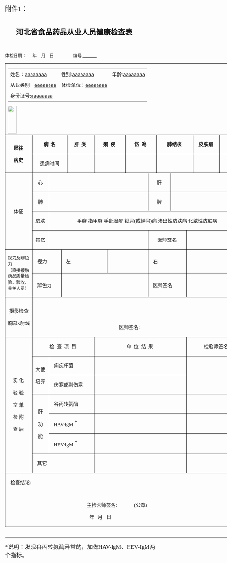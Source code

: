 <p class="MsoNormal">
	<span style="font-size:16.0pt;font-family:仿宋_GB2312;">附件</span><span
		style="font-size:16.0pt;font-family:仿宋_GB2312;">1<span>：</span></span>
</p>
<p class="MsoNormal">
	<span style="font-family:宋体;">&nbsp;</span>
</p>
<p class="MsoNormal">
	<span><span> </span></span>
</p>
<p class="MsoNormal" style="text-indent:27.1pt; width: 900px">
	<b><span style="font-size:18.0pt;font-family:黑体; margin: 0 auto;">河北省食品药品从业人员健康检查表</span></b><b><span
			style="font-size:18.0pt;font-family:黑体;"></span></b>
</p>
<p class="MsoNormal" style="margin-left:.05pt;text-align:center;text-indent:-.15pt;" align="center">
	<span style="font-size:15.0pt;font-family:黑体;">&nbsp;</span>
</p>
<p class="MsoNormal">
	<span style="font-family:宋体;">体检日期：</span><span style="font-family:宋体;"><span>&nbsp;&nbsp;&nbsp;&nbsp;&nbsp;
		</span><span>年</span><span>&nbsp;&nbsp;&nbsp; </span><span>月</span><span>&nbsp;&nbsp;&nbsp;
		</span><span>日</span><span>&nbsp;&nbsp;&nbsp;&nbsp;&nbsp;&nbsp;&nbsp;&nbsp;&nbsp;&nbsp;&nbsp;&nbsp;&nbsp;&nbsp;&nbsp;&nbsp;&nbsp;
		</span><span>编号</span>:<u><span>&nbsp;&nbsp;&nbsp;&nbsp;&nbsp;&nbsp;&nbsp;&nbsp;&nbsp;&nbsp;&nbsp;&nbsp;&nbsp;
			</span></u></span>
</p>
<table class="MsoNormalTable" style="border-collapse:collapse;border:none;width: 900px" cellspacing="0" cellpadding="0" border="1">
	<tbody>
		<tr>
			<td colspan="14" style="border:solid windowtext 1.0pt; vertical-align: middle; line-height: 30px" height="100" valign="top">
				<table width="700" style="float: left;">
					<tr height="30">
						<td>姓名：<span style="text-decoration: underline; font-size: 16px;">aaaaaaaa</span></td>
						<td>性别:<span style="text-decoration: underline; font-size: 16px;">aaaaaaaa</span></td>
						<td>年龄:<span style="text-decoration: underline; font-size: 16px;">aaaaaaaa</span></td></tr>
					<tr height="30">
						<td>从业类别：<span style="text-decoration: underline; font-size: 16px;">aaaaaaaa</span></td>
						<td>体检单位：<span style="text-decoration: underline; font-size: 16px;">aaaaaaaa</span></td></tr>
					<tr height="30"><td>身份证号:<span style="text-decoration: underline; font-size: 16px;">aaaaaaaa</span></td></tr>
				</table>
				<img src="" height="90" width="30" style="float: left;">
			</td>
		</tr>
		<tr>
			<td rowspan="2" style="border:solid windowtext 1.0pt;" width="73">
				<p class="MsoNormal" style="margin-left:-2.4pt;text-align:center;" align="center">
					<b><span style="font-family:宋体;">既往</span></b><b><span style="font-family:宋体;"></span></b>
				</p>
				<p class="MsoNormal" style="margin-left:-2.4pt;text-align:center;" align="center">
					<b><span style="font-family:宋体;">病史</span></b><b><span style="font-family:宋体;"></span></b>
				</p>
			</td>
			<td colspan="3" style="border:solid windowtext 1.0pt;" width="66">
				<p class="MsoNormal" style="margin-left:-2.4pt;text-align:center;" align="center">
					<b><span style="font-family:宋体;">病</span></b><b><span style="font-family:宋体;"><span>&nbsp;
							</span><span>名</span></span></b>
				</p>
			</td>
			<td style="border:solid windowtext 1.0pt;" width="71">
				<p class="MsoNormal" style="margin-left:-2.4pt;text-align:center;" align="center">
					<b><span style="font-family:宋体;">肝</span></b><b><span style="font-family:宋体;"><span>&nbsp;
							</span><span>类</span></span></b>
				</p>
			</td>
			<td colspan="2" style="border:solid windowtext 1.0pt;" width="71">
				<p class="MsoNormal" style="margin-left:-2.4pt;text-align:center;" align="center">
					<b><span style="font-family:宋体;">痢</span></b><b><span style="font-family:宋体;"><span>&nbsp;
							</span><span>疾</span></span></b>
				</p>
			</td>
			<td colspan="2" style="border:solid windowtext 1.0pt;" width="71">
				<p class="MsoNormal" style="margin-left:-2.4pt;text-align:center;" align="center">
					<b><span style="font-family:宋体;">伤</span></b><b><span style="font-family:宋体;"><span>&nbsp;
							</span><span>寒</span></span></b>
				</p>
			</td>
			<td colspan="3" style="border:solid windowtext 1.0pt;" width="71">
				<p class="MsoNormal" style="margin-left:-2.4pt;text-align:center;" align="center">
					<b><span style="font-family:宋体;">肺结核</span></b><b><span style="font-family:宋体;"></span></b>
				</p>
			</td>
			<td style="border:solid windowtext 1.0pt;" width="71">
				<p class="MsoNormal" style="margin-left:-2.4pt;text-align:center;" align="center">
					<b><span style="font-family:宋体;">皮肤病</span></b><b><span style="font-family:宋体;"></span></b>
				</p>
			</td>
			<td style="border:solid windowtext 1.0pt;" width="71">
				<p class="MsoNormal" style="margin-left:-2.4pt;text-align:center;" align="center">
					<b><span style="font-family:宋体;">其</span></b><b><span style="font-family:宋体;"><span>&nbsp;
							</span><span>它</span></span></b>
				</p>
			</td>
		</tr>
		<tr>
			<td colspan="3" style="border:solid windowtext 1.0pt;" width="66">
				<p class="MsoNormal" style="margin-left:-2.4pt;text-align:center;" align="center">
					<span style="font-family:宋体;">患病时间</span><span style="font-family:宋体;"></span>
				</p>
			</td>
			<td style="border:solid windowtext 1.0pt;" width="71">
				<p class="MsoNormal" style="margin-left:-2.4pt;text-align:center;" align="center">
					<span style="font-family:宋体;">&nbsp;</span>
				</p>
			</td>
			<td colspan="2" style="border:solid windowtext 1.0pt;" width="71">
				<p class="MsoNormal" style="margin-left:-2.4pt;text-align:center;" align="center">
					<span style="font-family:宋体;">&nbsp;</span>
				</p>
			</td>
			<td colspan="2" style="border:solid windowtext 1.0pt;" width="71">
				<p class="MsoNormal" style="margin-left:-2.4pt;text-align:center;" align="center">
					<span style="font-family:宋体;">&nbsp;</span>
				</p>
			</td>
			<td colspan="3" style="border:solid windowtext 1.0pt;" width="71">
				<p class="MsoNormal" style="margin-left:-2.4pt;text-align:center;" align="center">
					<span style="font-family:宋体;">&nbsp;</span>
				</p>
			</td>
			<td style="border:solid windowtext 1.0pt;" width="71">
				<p class="MsoNormal" style="margin-left:-2.4pt;text-align:center;" align="center">
					<span style="font-family:宋体;">&nbsp;</span>
				</p>
			</td>
			<td style="border:solid windowtext 1.0pt;" width="71">
				<p class="MsoNormal" style="margin-left:-2.4pt;text-align:center;" align="center">
					<span style="font-family:宋体;">&nbsp;</span>
				</p>
			</td>
		</tr>
		<tr>
			<td rowspan="4" style="border:solid windowtext 1.0pt;" width="73">
				<p class="MsoNormal" style="margin-left:-2.4pt;text-align:center;" align="center">
					<span style="font-family:宋体;">体征</span><span style="font-family:宋体;"></span>
				</p>
			</td>
			<td style="border:solid windowtext 1.0pt;" width="38">
				<p class="MsoNormal" style="margin-left:-2.4pt;text-align:center;" align="center">
					<span style="font-family:宋体;">心</span><span style="font-family:宋体;"></span>
				</p>
			</td>
			<td colspan="6" style="border:solid windowtext 1.0pt;" width="230">
				<p class="MsoNormal" style="margin-left:-2.4pt;text-align:center;" align="center">
					<span style="font-family:宋体;">&nbsp;</span>
				</p>
			</td>
			<td colspan="2" style="border:solid windowtext 1.0pt;" width="41">
				<p class="MsoNormal" style="margin-left:-2.4pt;text-align:center;" align="center">
					<span style="font-family:宋体;">肝</span><span style="font-family:宋体;"></span>
				</p>
			</td>
			<td colspan="4" style="border:solid windowtext 1.0pt;" width="182">
				<p class="MsoNormal" style="margin-left:-2.4pt;text-align:center;" align="center">
					<span style="font-family:宋体;">&nbsp;</span>
				</p>
			</td>
		</tr>
		<tr>
			<td style="border:solid windowtext 1.0pt;" width="38">
				<p class="MsoNormal" style="margin-left:-2.4pt;text-align:center;" align="center">
					<span style="font-family:宋体;">肺</span><span style="font-family:宋体;"></span>
				</p>
			</td>
			<td colspan="6" style="border:solid windowtext 1.0pt;" width="230">
				<p class="MsoNormal" style="margin-left:-2.4pt;text-align:center;" align="center">
					<span style="font-family:宋体;">&nbsp;</span>
				</p>
			</td>
			<td colspan="2" style="border:solid windowtext 1.0pt;" width="41">
				<p class="MsoNormal" style="margin-left:-2.4pt;text-align:center;" align="center">
					<span style="font-family:宋体;">脾</span><span style="font-family:宋体;"></span>
				</p>
			</td>
			<td colspan="4" style="border:solid windowtext 1.0pt;" width="182">
				<p class="MsoNormal" style="margin-left:-2.4pt;text-align:center;" align="center">
					<span style="font-family:宋体;">&nbsp;</span>
				</p>
			</td>
		</tr>
		<tr>
			<td style="border:solid windowtext 1.0pt;" width="38">
				<p class="MsoNormal" style="margin-left:-2.4pt;text-align:center;" align="center">
					<span style="font-family:宋体;">皮肤</span><span style="font-family:宋体;"></span>
				</p>
			</td>
			<td colspan="12" style="border:solid windowtext 1.0pt;" width="454">
				<p class="MsoNormal" style="margin-left:-2.4pt;text-align:center;" align="center">
					<span style="font-family:宋体;">手癣 指甲癣 手部湿疹 银屑</span><span
						style="font-family:宋体;">(<span>或鳞屑</span>)<span>病 渗出性皮肤病 化脓性皮肤病</span></span>
				</p>
			</td>
		</tr>
		<tr>
			<td style="border:solid windowtext 1.0pt;" width="38">
				<p class="MsoNormal" style="margin-left:-2.4pt;text-align:center;" align="center">
					<span style="font-family:宋体;">其它</span><span style="font-family:宋体;"></span>
				</p>
			</td>
			<td colspan="6" style="border:solid windowtext 1.0pt;" width="230">
				<p class="MsoNormal" style="margin-left:-2.4pt;text-align:center;" align="center">
					<span style="font-family:宋体;">&nbsp;</span>
				</p>
			</td>
			<td colspan="3" style="border:solid windowtext 1.0pt;" width="77">
				<p class="MsoNormal" style="margin-left:-2.4pt;text-align:center;" align="center">
					<span style="font-family:宋体;">医师签名</span><span style="font-family:宋体;"></span>
				</p>
			</td>
			<td colspan="3" style="border:solid windowtext 1.0pt;" width="147">
				<p class="MsoNormal" style="margin-left:-2.4pt;text-align:center;" align="center">
					<span style="font-family:宋体;">&nbsp;</span>
				</p>
			</td>
		</tr>
		<tr>
			<td rowspan="2" style="border:solid windowtext 1.0pt;" width="73">
				<p class="MsoNormal" style="font-size: 14px;">
					视力及辨色力<br>
					（直接接触药品质量检验、验收、养护人员）
				</p>
				<p class="MsoNormal">
				</p>
			</td>
			<td colspan="2" style="border:solid windowtext 1.0pt;" width="62">
				<p class="MsoNormal" style="margin-left:-2.4pt;">
					<span style="font-family:宋体; padding-left: 10px">视力</span><span style="font-family:宋体;"></span>
				</p>
			</td>
			<td colspan="3" style="border:solid windowtext 1.0pt;" width="102">
				<p class="MsoNormal" style="margin-left:-2.4pt;">
					<span style="font-family:宋体;padding-left: 10px">左</span>
					<span style="font-family:宋体;"></span>
				</p>
			</td>
			<td colspan="2" style="border:solid windowtext 1.0pt;" width="104">
				<p class="MsoNormal" style="margin-left:-2.4pt;">
					<span style="font-family:宋体;">&nbsp;</span>
				</p>
			</td>
			<td colspan="3" style="border:solid windowtext 1.0pt;" width="77">
				<p class="MsoNormal" style="margin-left:-2.4pt;">
					<span style="font-family:宋体;padding-left: 10px">右</span><span style="font-family:宋体;"></span>
				</p>
			</td>
			<td colspan="3" style="border:solid windowtext 1.0pt;" width="147">
				<p class="MsoNormal" style="margin-left:-2.4pt;">
					<span style="font-family:宋体;">&nbsp;</span>
				</p>
			</td>
		</tr>
		<tr>
			<td colspan="2" style="border:solid windowtext 1.0pt;" width="62">
				<p class="MsoNormal" style="margin-left:-2.4pt;">
					<span style="font-family:宋体;padding-left: 10px">辨色力</span><span style="font-family:宋体;"></span>
				</p>
			</td>
			<td colspan="5" style="border:solid windowtext 1.0pt;" width="206">
				<p class="MsoNormal" style="margin-left:-2.4pt;">
					<span style="font-family:宋体;">&nbsp;</span>
				</p>
			</td>
			<td colspan="3" style="border:solid windowtext 1.0pt;" width="77">
				<p class="MsoNormal" style="margin-left:-2.4pt;">
					<span style="font-family:宋体;padding-left: 10px">医师签名</span><span style="font-family:宋体;"></span>
				</p>
			</td>
			<td colspan="3" style="border:solid windowtext 1.0pt;" width="147">
				<p class="MsoNormal" style="margin-left:-2.4pt;">
					<span style="font-family:宋体;">&nbsp;</span>
				</p>
			</td>
		</tr>
		<tr>
			<td style="border:solid windowtext 1.0pt;" width="73">
				<p class="MsoNormal" style="text-align:center;" align="center">
					<span style="font-family:宋体;">摄影检查</span><span style="font-family:宋体;"></span>
				</p>
				<p class="MsoNormal" style="text-align:center;" align="center">
					<span style="font-family:宋体;">胸部</span><span style="font-family:宋体;">x<span>射线</span></span>
				</p>
			</td>
			<td colspan="13" style="border:solid windowtext 1.0pt;" width="491">
				<p class="MsoNormal" style="margin-left:-2.4pt;">
					<span style="font-family:宋体;">&nbsp;</span>
				</p>
				<p class="MsoNormal">
					<span style="font-family:宋体;">&nbsp;</span>
				</p>
				<p class="MsoNormal" style="margin-left:-2.4pt;text-indent:210.0pt;">
					<span style="font-family:宋体;">医师签名</span><span style="font-family:宋体;">:</span>
				</p>
			</td>
		</tr>
		<tr>
			<td rowspan="7" style="border:solid windowtext 1.0pt;" width="73">
				<p class="MsoNormal" style="margin-left:-2.4pt;text-align:center;" align="center">
					<span style="font-family:宋体;">实 化</span><span style="font-family:宋体;"></span>
				</p>
				<p class="MsoNormal" style="margin-left:-2.4pt;text-align:center;" align="center">
					<span style="font-family:宋体;">验 验</span><span style="font-family:宋体;"></span>
				</p>
				<p class="MsoNormal" style="margin-left:-2.4pt;text-align:center;" align="center">
					<span style="font-family:宋体;">室 单</span><span style="font-family:宋体;"></span>
				</p>
				<p class="MsoNormal" style="margin-left:-2.4pt;text-align:center;" align="center">
					<span style="font-family:宋体;">检 附</span><span style="font-family:宋体;"></span>
				</p>
				<p class="MsoNormal" style="margin-left:-2.4pt;text-align:center;" align="center">
					<span style="font-family:宋体;">查 后</span><span style="font-family:宋体;"></span>
				</p>
			</td>
			<td colspan="4" style="border:solid windowtext 1.0pt;" width="137">
				<p class="MsoNormal" style="margin-left:-2.4pt;text-align:center;" align="center">
					<span style="font-family:宋体;">检</span><span style="font-family:宋体;"><span>&nbsp;
						</span><span>查</span><span>&nbsp; </span><span>项</span><span>&nbsp; </span><span>目</span></span>
				</p>
			</td>
			<td colspan="6" style="border:solid windowtext 1.0pt;" width="208">
				<p class="MsoNormal" style="margin-left:-2.4pt;text-align:center;" align="center">
					<span style="font-family:宋体;">单</span><span style="font-family:宋体;"><span>&nbsp;
						</span><span>位</span><span>&nbsp; </span><span>结</span><span>&nbsp; </span><span>果</span></span>
				</p>
			</td>
			<td colspan="3" style="border:solid windowtext 1.0pt;" width="147">
				<p class="MsoNormal" style="margin-left:-2.4pt;text-align:center;" align="center">
					<span style="font-family:宋体;">检验师签名</span><span style="font-family:宋体;"></span>
				</p>
			</td>
		</tr>
		<tr>
			<td rowspan="2" style="border:solid windowtext 1.0pt;" width="38">
				<p class="MsoNormal" style="margin-left:-2.4pt;text-align:center;" align="center">
					<span style="font-family:宋体;">大便</span><span style="font-family:宋体;"></span>
				</p>
				<p class="MsoNormal" style="margin-left:-2.4pt;text-align:center;" align="center">
					<span style="font-family:宋体;">培养</span><span style="font-family:宋体;"></span>
				</p>
			</td>
			<td colspan="3" style="border:solid windowtext 1.0pt;" width="99">
				<p class="MsoNormal" style="margin-left:-2.4pt;">
					<span style="font-family:宋体;padding-left: 10px">痢疾杆菌</span><span style="font-family:宋体;"></span>
				</p>
			</td>
			<td colspan="6" style="border:solid windowtext 1.0pt;" width="208">
				<p class="MsoNormal" style="margin-left:-2.4pt;text-align:center;" align="center">
					<span style="font-family:宋体;">&nbsp;</span>
				</p>
			</td>
			<td colspan="3" rowspan="2" style="border:solid windowtext 1.0pt;" width="147">
				<p class="MsoNormal" style="margin-left:-2.4pt;text-align:center;" align="center">
					<span style="font-family:宋体;">&nbsp;</span>
				</p>
			</td>
		</tr>
		<tr>
			<td colspan="3" style="border:solid windowtext 1.0pt;" width="99">
				<p class="MsoNormal" style="margin-left:-2.4pt;">
					<span style="font-family:宋体;padding-left: 10px">伤寒或副伤寒</span><span style="font-family:宋体;"></span>
				</p>
			</td>
			<td colspan="6" style="border:solid windowtext 1.0pt;" width="208">
				<p class="MsoNormal" style="margin-left:-2.4pt;text-align:center;" align="center">
					<span style="font-family:宋体;">&nbsp;</span>
				</p>
			</td>
		</tr>
		<tr>
			<td rowspan="3" style="border:solid windowtext 1.0pt;" width="38">
				<p class="MsoNormal" style="margin-left:-2.4pt;text-align:center;" align="center">
					<span style="font-family:宋体;">肝</span><span style="font-family:宋体;"></span>
				</p>
				<p class="MsoNormal" style="margin-left:-2.4pt;text-align:center;" align="center">
					<span style="font-family:宋体;">功</span><span style="font-family:宋体;"></span>
				</p>
				<p class="MsoNormal" style="margin-left:-2.4pt;text-align:center;" align="center">
					<span style="font-family:宋体;">能</span><span style="font-family:宋体;"></span>
				</p>
			</td>
			<td colspan="3" style="border:solid windowtext 1.0pt;" width="99">
				<p class="MsoNormal" style="margin-left:-2.4pt;">
					<span style="font-family:宋体;padding-left: 10px">谷丙转氨酶</span><span style="font-family:宋体;"></span>
				</p>
			</td>
			<td colspan="6" style="border:solid windowtext 1.0pt;" width="208">
				<p class="MsoNormal" style="margin-left:-2.4pt;text-align:center;" align="center">
					<span style="font-family:宋体;">&nbsp;</span>
				</p>
			</td>
			<td colspan="3" style="border:solid windowtext 1.0pt;" width="147">
				<p class="MsoNormal" style="margin-left:-2.4pt;text-align:center;" align="center">
					<span style="font-family:宋体;">&nbsp;</span>
				</p>
			</td>
		</tr>
		<tr>
			<td colspan="3" style="border:solid windowtext 1.0pt;" width="99">
				<p class="MsoNormal" style="margin-left:-2.4pt;">
					<span style="font-family:宋体;padding-left: 10px">HAV-IgM </span><sup><span
							style="font-size:14.0pt;font-family:宋体;">*</span></sup><sup><span
							style="font-family:宋体;"></span></sup>
				</p>
			</td>
			<td colspan="6" style="border:solid windowtext 1.0pt;" width="208">
				<p class="MsoNormal" style="margin-left:-2.4pt;text-align:center;" align="center">
					<span style="font-family:宋体;">&nbsp;</span>
				</p>
			</td>
			<td colspan="3" style="border:solid windowtext 1.0pt;" width="147">
				<p class="MsoNormal" style="margin-left:-2.4pt;text-align:center;" align="center">
					<span style="font-family:宋体;">&nbsp;</span>
				</p>
			</td>
		</tr>
		<tr>
			<td colspan="3" style="border:solid windowtext 1.0pt;" width="99">
				<p class="MsoNormal" style="margin-left:-2.4pt;">
					<span style="font-family:宋体;padding-left: 10px">HEV-IgM </span><sup><span
							style="font-size:14.0pt;font-family:宋体;">*</span></sup><sup><span
							style="font-family:宋体;"></span></sup>
				</p>
			</td>
			<td colspan="6" style="border:solid windowtext 1.0pt;" width="208">
				<p class="MsoNormal" style="margin-left:-2.4pt;text-align:center;" align="center">
					<span style="font-family:宋体;">&nbsp;</span>
				</p>
			</td>
			<td colspan="3" style="border:solid windowtext 1.0pt;" width="147">
				<p class="MsoNormal" style="margin-left:-2.4pt;text-align:center;" align="center">
					<span style="font-family:宋体;">&nbsp;</span>
				</p>
			</td>
		</tr>
		<tr>
			<td colspan="4" style="border:solid windowtext 1.0pt;" width="137">
				<p class="MsoNormal" style="margin-left:-2.4pt;">
					<span style="font-family:宋体;padding-left: 10px">其它</span><span style="font-family:宋体;"></span>
				</p>
			</td>
			<td colspan="6" style="border:solid windowtext 1.0pt;" width="208">
				<p class="MsoNormal" style="margin-left:-2.4pt;text-align:center;" align="center">
					<span style="font-family:宋体;">&nbsp;</span>
				</p>
			</td>
			<td colspan="3" style="border:solid windowtext 1.0pt;" width="147">
				<p class="MsoNormal" style="margin-left:-2.4pt;text-align:center;" align="center">
					<span style="font-family:宋体;">&nbsp;</span>
				</p>
			</td>
		</tr>
		<tr>
			<td colspan="14" style="border:solid windowtext 1.0pt;" width="565" valign="top">
				<p class="MsoNormal" style="margin-left:.85pt;text-indent:5.25pt;">
					<span style="font-family:宋体;">检查结论</span><span style="font-family:宋体;">:</span>
				</p>
				<p class="MsoNormal" style="margin-left:.85pt;">
					<span style="font-family:宋体;">&nbsp;</span>
				</p>
				<p class="MsoNormal" style="margin-left:.85pt;text-indent:194.25pt;">
					<span style="font-family:宋体;">主检医师签名</span><span
						style="font-family:宋体;">:<span>&nbsp;&nbsp;&nbsp;&nbsp;&nbsp;&nbsp;&nbsp;&nbsp;&nbsp;&nbsp;&nbsp;&nbsp;&nbsp;
						</span>(<span>公章</span>)</span>
				</p>
				<p class="MsoNormal" style="margin-left:111.7pt;">
					<span style="font-family:宋体;"><span>&nbsp;&nbsp;&nbsp;&nbsp;&nbsp;&nbsp;&nbsp;&nbsp;&nbsp;&nbsp;&nbsp;&nbsp;&nbsp;&nbsp;&nbsp;&nbsp;&nbsp;&nbsp;&nbsp;&nbsp;&nbsp;&nbsp;&nbsp;&nbsp;&nbsp;&nbsp;&nbsp;&nbsp;&nbsp;
						</span><span>年</span><span>&nbsp;&nbsp; </span><span>月</span><span>&nbsp;&nbsp;
						</span><span>日</span></span>
				</p>
			</td>
		</tr>
		<tr>
			<td style="border:none;" width="73">
				<br />
			</td>
			<td style="border:none;" width="38">
				<br />
			</td>
			<td style="border:none;" width="24">
				<br />
			</td>
			<td style="border:none;" width="4">
				<br />
			</td>
			<td style="border:none;" width="71">
				<br />
			</td>
			<td style="border:none;" width="27">
				<br />
			</td>
			<td style="border:none;" width="44">
				<br />
			</td>
			<td style="border:none;" width="60">
				<br />
			</td>
			<td style="border:none;" width="11">
				<br />
			</td>
			<td style="border:none;" width="31">
				<br />
			</td>
			<td style="border:none;" width="36">
				<br />
			</td>
			<td style="border:none;" width="5">
				<br />
			</td>
			<td style="border:none;" width="71">
				<br />
			</td>
			<td style="border:none;" width="71">
				<br />
			</td>
		</tr>
	</tbody>
</table>
<p class="MsoNormal">
	<span style="font-size:14.0pt;font-family:仿宋_GB2312;">*<span>说明：发现谷丙转氨酶异常的，加做</span></span><span
		style="font-size:14.0pt;font-family:宋体;">HAV-IgM<span>、</span>HEV-IgM<span>两个指标。</span></span>
</p>
<style>
tr{
	height: 35px;
}
</style>